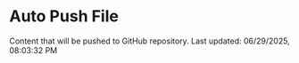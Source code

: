 # Auto Push File

Content that will be pushed to GitHub repository.
Last updated: 06/29/2025, 08:03:32 PM